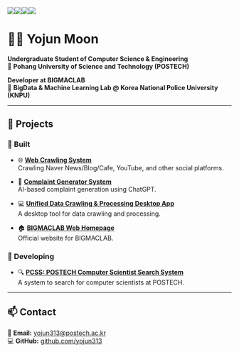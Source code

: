 <a href="https://www.python.org" target="_blank"><img src="https://img.shields.io/badge/Python-3776AB?style=flat-square&logo=Python&logoColor=white"/></a><a href="https://nodejs.org/ko" target="_blank"><img src="https://img.shields.io/badge/Node.js-339933?style=flat-square&logo=Node.js&logoColor=white"/></a><a href="https://www.instagram.com/yo_jjun/" target="_blank"><img src="https://img.shields.io/badge/Instagram-E4405F?style=flat&logo=Instagram&logoColor=white"/></a><img src="https://img.shields.io/badge/macOS-000000?style=flat&logo=macOS&logoColor=white"/></a>

# 👨‍💻 Yojun Moon

**Undergraduate Student of Computer Science & Engineering**  
📍 **Pohang University of Science and Technology (POSTECH)**  

**Developer at BIGMACLAB**  
🏢 **BigData & Machine Learning Lab @ Korea National Police University (KNPU)**  

---

## 🚀 Projects

### 🔨 Built
- 🌐 **[Web Crawling System](http://bigmaclab-crawler.kro.kr:81)**  
  Crawling Naver News/Blog/Cafe, YouTube, and other social platforms.

- 🤖 **[Complaint Generator System](http://www.bigmaclab-gpt.kro.kr:112)**  
  AI-based complaint generation using ChatGPT.

- 💻 **[Unified Data Crawling & Processing Desktop App](https://knpu.re.kr/tool)**  
  A desktop tool for data crawling and processing.

- 🏠 **[BIGMACLAB Web Homepage](https://knpu.re.kr)**  
  Official website for BIGMACLAB.

### 🔧 Developing
- 🔍 **[PCSS: POSTECH Computer Scientist Search System](http://pcss.r-e.kr:3000)**  
  A system to search for computer scientists at POSTECH.

---

## 📫 Contact
📧 **Email:** yojun313@postech.ac.kr  
💻 **GitHub:** [github.com/yojun313](https://github.com/yojun313)



